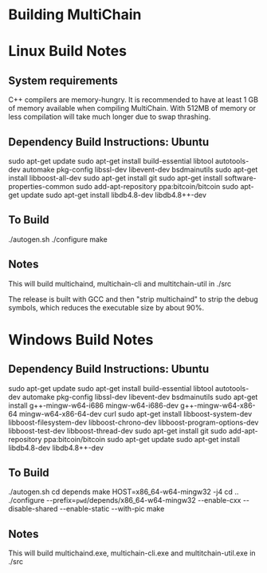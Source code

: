 Building MultiChain
=====================

Linux Build Notes
=====================

System requirements
--------------------

C++ compilers are memory-hungry. It is recommended to have at least 1 GB of
memory available when compiling MultiChain. With 512MB of memory or less
compilation will take much longer due to swap thrashing.

Dependency Build Instructions: Ubuntu
----------------------------------------------

sudo apt-get update
sudo apt-get install build-essential libtool autotools-dev automake pkg-config libssl-dev libevent-dev bsdmainutils
sudo apt-get install libboost-all-dev
sudo apt-get install git
sudo apt-get install software-properties-common
sudo add-apt-repository ppa:bitcoin/bitcoin
sudo apt-get update
sudo apt-get install libdb4.8-dev libdb4.8++-dev


To Build
---------------------

./autogen.sh
./configure
make

Notes
-----

This will build multichaind, multichain-cli and multitchain-util in ./src 

The release is built with GCC and then "strip multichaind" to strip the debug
symbols, which reduces the executable size by about 90%.


Windows Build Notes
=====================

Dependency Build Instructions: Ubuntu
----------------------------------------------

sudo apt-get update
sudo apt-get install build-essential libtool autotools-dev automake pkg-config libssl-dev libevent-dev bsdmainutils
sudo apt-get install g++-mingw-w64-i686 mingw-w64-i686-dev g++-mingw-w64-x86-64 mingw-w64-x86-64-dev curl
sudo apt-get install libboost-system-dev libboost-filesystem-dev libboost-chrono-dev libboost-program-options-dev libboost-test-dev libboost-thread-dev
sudo apt-get install git
sudo add-apt-repository ppa:bitcoin/bitcoin
sudo apt-get update
sudo apt-get install libdb4.8-dev libdb4.8++-dev

To Build
---------------------

./autogen.sh
cd depends
make HOST=x86_64-w64-mingw32 -j4
cd ..
./configure --prefix=`pwd`/depends/x86_64-w64-mingw32 --enable-cxx --disable-shared --enable-static --with-pic
make

Notes
-----

This will build multichaind.exe, multichain-cli.exe and multitchain-util.exe in ./src 

